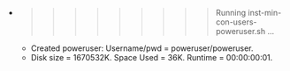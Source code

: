 * >>>>>>>>> Running inst-min-con-users-poweruser.sh ...
  * Created poweruser: Username/pwd = poweruser/poweruser.
  * Disk size = 1670532K. Space Used = 36K. Runtime = 00:00:00:01.
